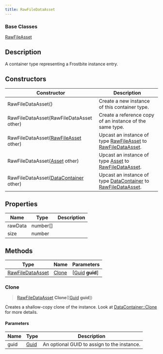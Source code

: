 ```yaml
---
title: RawFileDataAsset
---
```

### Base Classes

[RawFileAsset](RawFileAsset)

## Description

A container type representing a Frostbite instance entry.

## Constructors

| Constructor                                                                 | Description                                                                                                             |
| --------------------------------------------------------------------------- | ----------------------------------------------------------------------------------------------------------------------- |
| RawFileDataAsset()                                                          | Create a new instance of this container type.                                                                           |
| RawFileDataAsset(RawFileDataAsset other)                                    | Create a reference copy of an instance of the same type.                                                                |
| RawFileDataAsset([RawFileAsset](RawFileAsset) other)                        | Upcast an instance of type [RawFileAsset](RawFileAsset) to [RawFileDataAsset](RawFileDataAsset).                        |
| RawFileDataAsset([Asset](Asset) other)                                      | Upcast an instance of type [Asset](Asset) to [RawFileDataAsset](RawFileDataAsset).                                      |
| RawFileDataAsset([DataContainer](/vext/ref/shared/class/datacontainer) other) | Upcast an instance of type [DataContainer](/vext/ref/shared/class/datacontainer) to [RawFileDataAsset](RawFileDataAsset). |

## Properties

| Name    | Type       | Description |
| ------- | ---------- | ----------- |
| rawData | number\[\] |             |
| size    | number     |             |

## Methods

| Type                                 | Name            | Parameters                                     |
| ------------------------------------ | --------------- | ---------------------------------------------- |
| [RawFileDataAsset](RawFileDataAsset) | [Clone](#clone) | \[[Guid](/vext/ref/shared/class/guid) **guid**\] |

### Clone

> [RawFileDataAsset](RawFileDataAsset) **Clone**(\[[Guid](/vext/ref/shared/class/guid) **guid**\])

Creates a shallow-copy clone of the instance. Look at [DataContainer::Clone](/vext/ref/shared/class/datacontainer#clone) for more details.

#### Parameters

| Name | Type         | Description                                 |
| ---- | ------------ | ------------------------------------------- |
| guid | [Guid](Guid) | An optional GUID to assign to the instance. |
